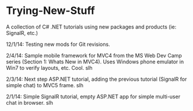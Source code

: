 Trying-New-Stuff
================

A collection of C# .NET tutorials using new packages and products (ie: SignalR, etc.)


12/1/14:  Testing new mods for Git revisions.

2/4/14: Sample mobile framework for MVC4 from the MS Web Dev Camp series (Section 1:  Whats New in MVC4).
	Uses Windows phone emulator in Win7 to verify layouts, etc.  Cool.  slh

2/3/14: Next step ASP.NET tutorial, adding the previous tutorial (SignalR for simple chat) to MVC5 frame.  slh

2/1/14: Simple SignalR tutorial, empty ASP.NET app for simple multi-user chat in browser.  slh
